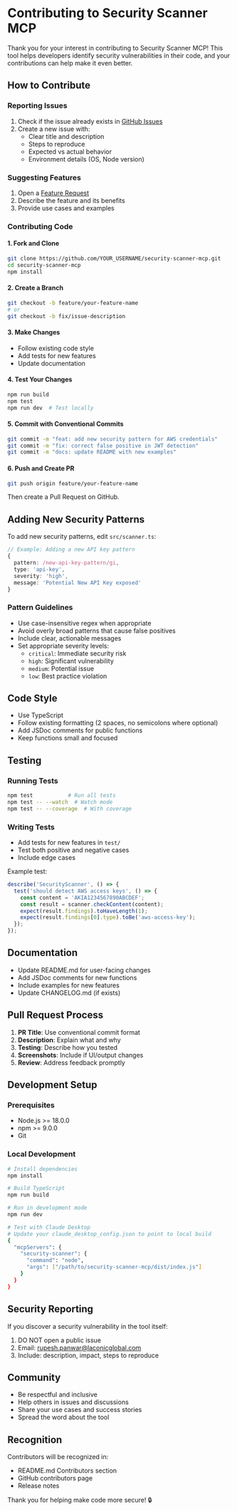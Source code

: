 # Contributing to Security Scanner MCP

Thank you for your interest in contributing to Security Scanner MCP! This tool helps developers identify security vulnerabilities in their code, and your contributions can help make it even better.

## How to Contribute

### Reporting Issues

1. Check if the issue already exists in [GitHub Issues](https://github.com/rupeshpanwar/security-scanner-mcp/issues)
2. Create a new issue with:
   - Clear title and description
   - Steps to reproduce
   - Expected vs actual behavior
   - Environment details (OS, Node version)

### Suggesting Features

1. Open a [Feature Request](https://github.com/rupeshpanwar/security-scanner-mcp/issues/new)
2. Describe the feature and its benefits
3. Provide use cases and examples

### Contributing Code

#### 1. Fork and Clone
```bash
git clone https://github.com/YOUR_USERNAME/security-scanner-mcp.git
cd security-scanner-mcp
npm install
```

#### 2. Create a Branch
```bash
git checkout -b feature/your-feature-name
# or
git checkout -b fix/issue-description
```

#### 3. Make Changes
- Follow existing code style
- Add tests for new features
- Update documentation

#### 4. Test Your Changes
```bash
npm run build
npm test
npm run dev  # Test locally
```

#### 5. Commit with Conventional Commits
```bash
git commit -m "feat: add new security pattern for AWS credentials"
git commit -m "fix: correct false positive in JWT detection"
git commit -m "docs: update README with new examples"
```

#### 6. Push and Create PR
```bash
git push origin feature/your-feature-name
```
Then create a Pull Request on GitHub.

## Adding New Security Patterns

To add new security patterns, edit `src/scanner.ts`:

```typescript
// Example: Adding a new API key pattern
{
  pattern: /new-api-key-pattern/gi,
  type: 'api-key',
  severity: 'high',
  message: 'Potential New API Key exposed'
}
```

### Pattern Guidelines
- Use case-insensitive regex when appropriate
- Avoid overly broad patterns that cause false positives
- Include clear, actionable messages
- Set appropriate severity levels:
  - `critical`: Immediate security risk
  - `high`: Significant vulnerability
  - `medium`: Potential issue
  - `low`: Best practice violation

## Code Style

- Use TypeScript
- Follow existing formatting (2 spaces, no semicolons where optional)
- Add JSDoc comments for public functions
- Keep functions small and focused

## Testing

### Running Tests
```bash
npm test           # Run all tests
npm test -- --watch  # Watch mode
npm test -- --coverage  # With coverage
```

### Writing Tests
- Add tests for new features in `test/`
- Test both positive and negative cases
- Include edge cases

Example test:
```javascript
describe('SecurityScanner', () => {
  test('should detect AWS access keys', () => {
    const content = 'AKIA1234567890ABCDEF';
    const result = scanner.checkContent(content);
    expect(result.findings).toHaveLength(1);
    expect(result.findings[0].type).toBe('aws-access-key');
  });
});
```

## Documentation

- Update README.md for user-facing changes
- Add JSDoc comments for new functions
- Include examples for new features
- Update CHANGELOG.md (if exists)

## Pull Request Process

1. **PR Title**: Use conventional commit format
2. **Description**: Explain what and why
3. **Testing**: Describe how you tested
4. **Screenshots**: Include if UI/output changes
5. **Review**: Address feedback promptly

## Development Setup

### Prerequisites
- Node.js >= 18.0.0
- npm >= 9.0.0
- Git

### Local Development
```bash
# Install dependencies
npm install

# Build TypeScript
npm run build

# Run in development mode
npm run dev

# Test with Claude Desktop
# Update your claude_desktop_config.json to point to local build
{
  "mcpServers": {
    "security-scanner": {
      "command": "node",
      "args": ["/path/to/security-scanner-mcp/dist/index.js"]
    }
  }
}
```

## Security Reporting

If you discover a security vulnerability in the tool itself:
1. DO NOT open a public issue
2. Email: rupesh.panwar@laconicglobal.com
3. Include: description, impact, steps to reproduce

## Community

- Be respectful and inclusive
- Help others in issues and discussions
- Share your use cases and success stories
- Spread the word about the tool

## Recognition

Contributors will be recognized in:
- README.md Contributors section
- GitHub contributors page
- Release notes

Thank you for helping make code more secure! 🔒